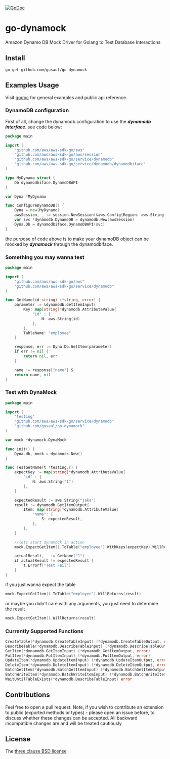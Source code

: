[![GoDoc](https://godoc.org/github.com/gusaul/go-dynamock?status.png)](https://godoc.org/github.com/gusaul/go-dynamock)
# go-dynamock
Amazon Dynamo DB Mock Driver for Golang to Test Database Interactions

## Install
```
go get github.com/gusaul/go-dynamock
```

## Examples Usage
Visit [godoc](https://godoc.org/github.com/gusaul/go-dynamock) for general examples and public api reference.

### DynamoDB configuration
First of all, change the dynamodb configuration to use the ***dynamodb interface***. see code below:
``` go
package main

import (
    "github.com/aws/aws-sdk-go/aws"
    "github.com/aws/aws-sdk-go/aws/session"
    "github.com/aws/aws-sdk-go/service/dynamodb"
    "github.com/aws/aws-sdk-go/service/dynamodb/dynamodbiface"
)

type MyDynamo struct {
    Db dynamodbiface.DynamoDBAPI
}

var Dyna *MyDynamo

func ConfigureDynamoDB() {
    Dyna = new(MyDynamo)
    awsSession, _ := session.NewSession(&aws.Config{Region: aws.String("ap-southeast-2")})
    var svc *dynamodb.DynamoDB = dynamodb.New(awsSession)
    Dyna.Db = dynamodbiface.DynamoDBAPI(svc)
}
```
the purpose of code above is to make your dynamoDB object can be mocked by ***dynamock*** through the dynamodbiface.

### Something you may wanna test
``` go
package main

import (
	"github.com/aws/aws-sdk-go/aws"
	"github.com/aws/aws-sdk-go/service/dynamodb"
)

func GetName(id string) (*string, error) {
	parameter := &dynamodb.GetItemInput{
		Key: map[string]*dynamodb.AttributeValue{
			"id" : {
				N: aws.String(id)
			},
		},
		TableName: "employee"
	}

	response, err := Dyna.Db.GetItem(parameter)
	if err != nil {
		return nil, err
	}

	name := response["name"].S
	return name, nil
}
```

### Test with DynaMock
``` go
package main

import (
	"testing"
	"github.com/aws/aws-sdk-go/service/dynamodb"
	"github.com/gusaul/go-dynamock"
)

var mock *dynamock.DynaMock

func init() {
	Dyna.db, mock = dynamock.New()
}

func TestGetName(t *testing.T) {
	expectKey := map[string]*dynamodb.AttributeValue{
		"id" : {
			N: aws.String("1")
		},
	}

	expectedResult := aws.String("jaka")
	result := dynamodb.GetItemOutput{
		Item: map[string]*dynamodb.AttributeValue{
			"name": {
				S: expectedResult,
			},
		},
	}

	//lets start dynamock in action
	mock.ExpectGetItem().ToTable("employee").WithKeys(expectKey).WillReturns(result)

	actualResult, _ := GetName("1")
	if actualResult != expectedResult {
		t.Errorf("Test Fail")
	}
}
```
if you just wanna expect the table
``` go
mock.ExpectGetItem().ToTable("employee").WillReturns(result)
```
or maybe you didn't care with any arguments, you just need to determine the result
``` go
mock.ExpectGetItem().WillReturns(result)
```
### Currently Supported Functions
``` go
CreateTable(*dynamodb.CreateTableInput) (*dynamodb.CreateTableOutput, error)
DescribeTable(*dynamodb.DescribeTableInput) (*dynamodb.DescribeTableOutput, error)
GetItem(*dynamodb.GetItemInput) (*dynamodb.GetItemOutput, error)
PutItem(*dynamodb.PutItemInput) (*dynamodb.PutItemOutput, error)
UpdateItem(*dynamodb.UpdateItemInput) (*dynamodb.UpdateItemOutput, error)
DeleteItem(*dynamodb.DeleteItemInput) (*dynamodb.DeleteItemOutput, error)
BatchGetItem(*dynamodb.BatchGetItemInput) (*dynamodb.BatchGetItemOutput, error)
BatchWriteItem(*dynamodb.BatchWriteItemInput) (*dynamodb.BatchWriteItemOutput, error)
WaitUntilTableExists(*dynamodb.DescribeTableInput) error
```
## Contributions

Feel free to open a pull request. Note, if you wish to contribute an extension to public (exported methods or types) -
please open an issue before, to discuss whether these changes can be accepted. All backward incompatible changes are
and will be treated cautiously

## License

The [three clause BSD license](http://en.wikipedia.org/wiki/BSD_licenses)
